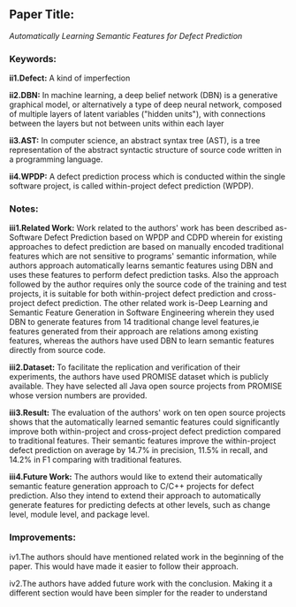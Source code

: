 ## Paper Title:

*Automatically Learning Semantic Features for Defect Prediction*

### Keywords:

**ii1.Defect:** A kind of imperfection

**ii2.DBN:** In machine learning, a deep belief network (DBN) is a generative graphical model, or alternatively a type of deep neural network, composed of multiple layers of latent variables ("hidden units"), with connections between the layers but not between units within each layer

**ii3.AST:** In computer science, an abstract syntax tree (AST), is a tree representation of the abstract syntactic structure of source code written in a programming language.

**ii4.WPDP:** A defect prediction process which is conducted within the  single  software  project,  is  called  within-project  defect
prediction (WPDP).

### Notes:

**iii1.Related Work:** Work related to the authors' work has been described as-  Software Defect Prediction based on WPDP and CDPD wherein for existing approaches to defect prediction are based on manually encoded traditional features which are not sensitive to programs' semantic information, while authors approach automatically learns semantic features using DBN and uses these features to perform defect prediction tasks. Also the approach followed by the author requires only the source code of the training and test projects, it is suitable for both within-project defect prediction and cross-project defect prediction. The other related work is-Deep Learning and Semantic Feature Generation in Software Engineering wherein they used DBN to generate features from 14 traditional change level features,ie features generated from their approach are relations among existing features, whereas the authors have used DBN to learn semantic features directly from source code.

**iii2.Dataset:** To facilitate the replication and verification of their experiments, the authors have used PROMISE dataset which is publicly available. They have selected all Java open source projects from PROMISE whose version numbers are provided.

**iii3.Result:** The evaluation of the authors' work on ten open source projects shows that the automatically learned semantic features could significantly improve both within-project and cross-project defect prediction compared to traditional features. Their semantic
features improve the within-project defect prediction on average by 14.7% in precision, 11.5% in recall, and 14.2% in F1 comparing with traditional features. 

**iii4.Future Work:** The authors would like to extend their automatically semantic feature generation approach to C/C++ projects for defect prediction. Also they intend to extend their approach to automatically generate features for predicting defects at other levels, such as change level, module level, and package level.

### Improvements:

iv1.The authors should have mentioned related work in the beginning of the paper. This would have made it easier to follow their approach.

iv2.The authors have added future work with the conclusion. Making it a different section would have been simpler for the reader to understand

